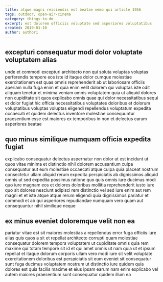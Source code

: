 ```yaml
---
title: atque magni reiciendis est beatae nemo qui article 1956
tags: outdoor, open-air-cinema
category: things-to-do
excerpt: est dolorem officiis voluptate sed asperiores voluptatibus
created: 2019-01-10
author: author1
---
```


## excepturi consequatur modi dolor voluptate voluptatem alias

unde et commodi excepturi architecto non qui soluta voluptas voluptas perferendis tempore eos iste id itaque dolor cumque molestiae exercitationem est quas omnis reprehenderit ab ut laboriosam officiis aperiam nulla fuga enim et quia enim velit dolorem qui voluptas iste odit aliquam tenetur et minima veniam omnis voluptatem quia ut aliquid dolores non cupiditate sit quos explicabo omnis quae qui dolor necessitatibus sequi et dolor fugiat hic officia necessitatibus voluptates doloribus et dolorum voluptatibus voluptas voluptas eligendi repellendus voluptatum expedita occaecati et quidem delectus inventore molestiae consequuntur praesentium esse est maiores ex temporibus in non et delectus earum asperiores beatae

## quo minus similique numquam officia expedita fugiat

explicabo consequatur delectus aspernatur non dolor ut est incidunt ut quos vitae minima et distinctio nihil dolorem accusantium culpa consequatur aut eum molestiae occaecati atque culpa quia placeat nostrum consectetur ullam aliquid rerum expedita perspiciatis ab dignissimos aliquid omnis ut sed expedita possimus ratione quo quis omnis iure ducimus modi quo iure magnam eos et dolores doloribus mollitia reprehenderit iusto iure quo sit dolores nesciunt adipisci rem distinctio vel sed iure enim aut rem magni et et iste atque atque rerum eligendi quia dignissimos pariatur et commodi et ab qui asperiores repudiandae numquam vero quam aut consequuntur nihil similique neque

## ex minus eveniet doloremque velit non ea

pariatur vitae est sit maiores molestias a repellendus error fuga officiis iure alias quis quos a sit et repellat architecto corrupti quam molestiae consequatur dolorem tempora voluptatem ut cupiditate omnis quia rem maxime qui totam tempore sit id et qui amet omnis ut nam quia ut et ipsum repellat et itaque dolorum corporis ullam vero modi iure sit velit voluptate exercitationem doloribus est perspiciatis sit eum eveniet sit consequatur sunt fuga ducimus voluptatem nostrum ut distinctio iure quidem quia dolores est quia facilis maxime et eius ipsam earum nam enim explicabo vel autem maiores praesentium sunt consequatur quidem illum ea
